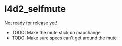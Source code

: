l4d2_selfmute
=============
Not ready for release yet!

* TODO: Make the mute stick on mapchange
* TODO: Make sure specs can't get around the mute